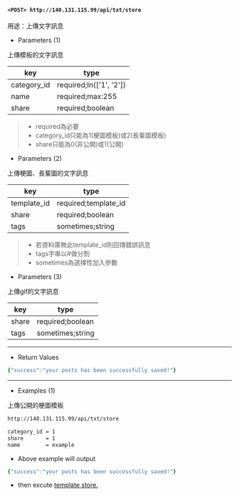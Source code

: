 #### `<POST> http://140.131.115.99/api/txt/store`

用途：上傳文字訊息

* Parameters (1)

上傳模板的文字訊息

|key        |type                   |
|-----------|-----------------------|
|category_id|required;In(['1', '2'])|
|name       |required;max:255       |
|share      |required;boolean       |

>* required為必要
>* category_id只能為1(梗圖模板)或2(長輩圖模板)
>* share只能為0(非公開)或1(公開)

* Parameters (2)

上傳梗圖、長輩圖的文字訊息

|key        |type                |
|-----------|--------------------|
|template_id|required;template_id|
|share      |required;boolean    |
|tags       |sometimes;string    |

>* 若資料庫無此template_id則回傳錯誤訊息
>* tags字串以#做分割
>* sometimes為選擇性加入參數

* Parameters (3)

上傳gif的文字訊息

|key        |type                |
|-----------|--------------------|
|share      |required;boolean    |
|tags       |sometimes;string    |

---

* Return Values

```yaml
{"success":"your posts has been successfully saved!"}
```

---

* Examples (1)

上傳公開的梗圖模板

```html
http://140.131.115.99/api/txt/store

category_id = 1
share       = 1
name        = example
```

* Above example will output

```yaml
{"success":"your posts has been successfully saved!"}
```

* then excute [template store.](https://github.com/ntub-109205/api/blob/master/POST%20template_store.md)